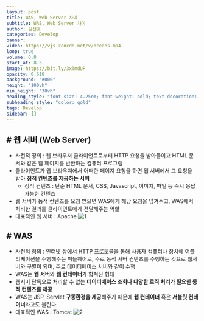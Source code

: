 ```yaml
---
layout: post
title: WAS, Web Server 차이
subtitle: WAS, Web Server 차이
author: 김선호
categories: Develop
banner:
video: https://vjs.zencdn.net/v/oceans.mp4
loop: true
volume: 0.8
start_at: 8.5
image: https://bit.ly/3xTmdUP
opacity: 0.618
background: "#000"
height: "100vh"
min_height: "38vh"
heading_style: "font-size: 4.25em; font-weight: bold; text-decoration: underline"
subheading_style: "color: gold"
tags: Develop
sidebar: []
---
```


## # 웹 서버 (Web Server)
- 사전적 정의 : 웹 브라우저 클라이언트로부터 HTTP 요청을 받아들이고 HTML 문서와 같은 웹 페이지를 반환하는 컴퓨터 프로그램
- 클라이언트가 웹 브라우저에서 어떠한 페이지 요청을 하면 웹 서버에서 그 요청을 받아 **정적 컨텐츠를 제공하는 서버**
  - 정적 컨텐츠 : 단순 HTML 문서, CSS, Javascript, 이미지, 파일 등 즉시 응답가능한 컨텐츠
- 웹 서버가 동적 컨텐츠를 요청 받으면 WAS에게 해당 요청을 넘겨주고, WAS에서 처리한 결과를 클라이언트에게 전달해주는 역할
- 대표적인 웹 서버 : Apache
![1](https://user-images.githubusercontent.com/63573287/161907618-cbe178b6-21b6-4a47-a6b2-f53c9976c273.PNG)

## # WAS
- 사전적 정의 : 인터넷 상에서 HTTP 프로토콜을 통해 사용자 컴퓨터나 장치에 어플리케이션을 수행해주는 미들웨어로, 주로 동적 서버 컨텐츠를 수행하는 것으로 웹서버와 구별이 되며, 주로 데이터베이스 서버와 같이 수행
- WAS는 **웹 서버**와 **웹 컨테이너**가 합쳐진 형태
- 웹서버 단독으로 처리할 수 없는 **데이터베이스 조회나 다양한 로직 처리가 필요한 동적 컨텐츠를 제공**
- WAS는 JSP, Servlet **구동환경을 제공**해주기 때문에 **웹 컨테이너** 혹은 **서블릿 컨테이너**라고도 불린다.
- 대표적인 WAS : Tomcat
![2](https://user-images.githubusercontent.com/63573287/161908179-b351fb0a-3578-47b9-98eb-99c4749d1177.PNG)
